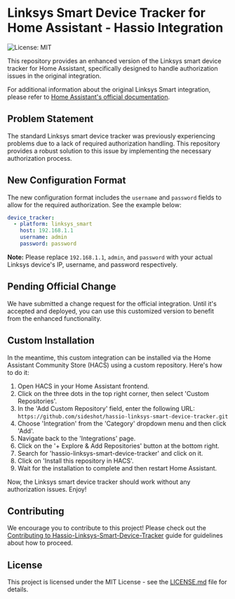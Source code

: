 # Linksys Smart Device Tracker for Home Assistant - Hassio Integration

![License: MIT](https://img.shields.io/badge/License-MIT-yellow.svg)

This repository provides an enhanced version of the Linksys smart device tracker for Home Assistant, specifically designed to handle authorization issues in the original integration.

For additional information about the original Linksys Smart integration, please refer to [Home Assistant's official documentation](https://www.home-assistant.io/integrations/linksys_smart).

## Problem Statement

The standard Linksys smart device tracker was previously experiencing problems due to a lack of required authorization handling. This repository provides a robust solution to this issue by implementing the necessary authorization process.

## New Configuration Format

The new configuration format includes the `username` and `password` fields to allow for the required authorization. See the example below:

```yaml
device_tracker:
  - platform: linksys_smart
    host: 192.168.1.1
    username: admin
    password: password
```
**Note:** Please replace `192.168.1.1`, `admin`, and `password` with your actual Linksys device's IP, username, and password respectively.

## Pending Official Change

We have submitted a change request for the official integration. Until it's accepted and deployed, you can use this customized version to benefit from the enhanced functionality.

## Custom Installation

In the meantime, this custom integration can be installed via the Home Assistant Community Store (HACS) using a custom repository. Here's how to do it:

1. Open HACS in your Home Assistant frontend.
2. Click on the three dots in the top right corner, then select 'Custom Repositories'.
3. In the 'Add Custom Repository' field, enter the following URL: `https://github.com/sideshot/hassio-linksys-smart-device-tracker.git`
4. Choose 'Integration' from the 'Category' dropdown menu and then click 'Add'.
5. Navigate back to the 'Integrations' page.
6. Click on the '+ Explore & Add Repositories' button at the bottom right.
7. Search for 'hassio-linksys-smart-device-tracker' and click on it.
8. Click on 'Install this repository in HACS'.
9. Wait for the installation to complete and then restart Home Assistant.

Now, the Linksys smart device tracker should work without any authorization issues. Enjoy!

## Contributing

We encourage you to contribute to this project! Please check out the [Contributing to Hassio-Linksys-Smart-Device-Tracker](CONTRIBUTING.md) guide for guidelines about how to proceed.

## License

This project is licensed under the MIT License - see the [LICENSE.md](LICENSE.md) file for details.
